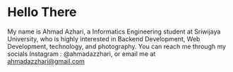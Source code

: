 # Hello There
My name is Ahmad Azhari, a Informatics Engineering student at Sriwijaya University, who is highly interested in Backend Development, Web Development, technology, and photography.
You can reach me through my socials Instagram : @ahmadazzhari, or email me at ahmadazzhari@gmail.com

<!---
zaribae/zaribae is a ✨ special ✨ repository because its `README.md` (this file) appears on your GitHub profile.
You can click the Preview link to take a look at your changes.
--->
